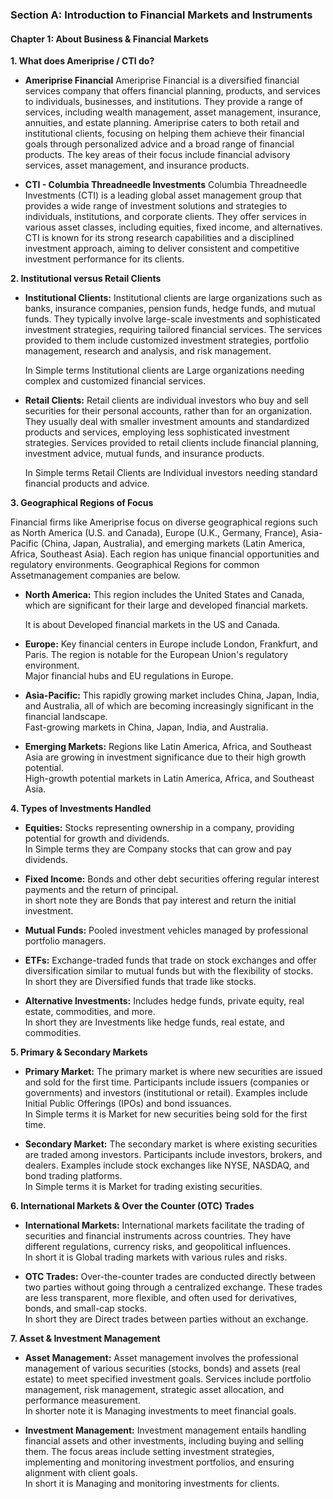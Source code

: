 
### Section A: Introduction to Financial Markets and Instruments

#### Chapter 1: About Business & Financial Markets

**1. What does Ameriprise / CTI do?**
  - **Ameriprise Financial**
    Ameriprise Financial is a diversified financial services company that offers financial planning, products, and services to individuals, 
    businesses, and institutions. They provide a range of services, including wealth management, asset management, insurance, annuities, 
    and estate planning. Ameriprise caters to both retail and institutional clients, focusing on helping them achieve 
    their financial goals through personalized advice and a broad range of financial products. 
    The key areas of their focus include financial advisory services, asset management, and insurance products.
    
  - **CTI - Columbia Threadneedle Investments**
    Columbia Threadneedle Investments (CTI) is a leading global asset management group 
    that provides a wide range of investment solutions and strategies to individuals, institutions, and corporate clients. 
    They offer services in various asset classes, including equities, fixed income, and alternatives. 
    CTI is known for its strong research capabilities and a disciplined investment approach, 
    aiming to deliver consistent and competitive investment performance for its clients.


**2. Institutional versus Retail Clients**

  - **Institutional Clients:**
    Institutional clients are large organizations such as banks, insurance companies, pension funds, hedge funds, and mutual funds.
    They typically involve large-scale investments and sophisticated investment strategies, requiring tailored financial services.
    The services provided to them include customized investment strategies, portfolio management, research and analysis, and risk management.

    In Simple terms Institutional clients are Large organizations needing complex and customized financial services.

  - **Retail Clients:**
    Retail clients are individual investors who buy and sell securities for their personal accounts, rather than for an organization.
    They usually deal with smaller investment amounts and standardized products and services, employing less sophisticated
    investment strategies. Services provided to retail clients include financial planning, investment advice, mutual funds, and insurance products.

    In Simple terms Retail Clients are Individual investors needing standard financial products and advice.

**3. Geographical Regions of Focus**
  
  Financial firms like Ameriprise focus on diverse geographical regions such as North America (U.S. and Canada), 
  Europe (U.K., Germany, France), Asia-Pacific (China, Japan, Australia), and emerging markets (Latin America, Africa, Southeast Asia). 
  Each region has unique financial opportunities and regulatory environments. Geographical Regions for common Assetmanagement companies are below.
  
  - **North America:**
    This region includes the United States and Canada, which are significant for their large and developed financial markets.

    It is about Developed financial markets in the US and Canada.

  - **Europe:**
    Key financial centers in Europe include London, Frankfurt, and Paris. The region is notable for the European Union's regulatory environment.  
    Major financial hubs and EU regulations in Europe.

  - **Asia-Pacific:**
    This rapidly growing market includes China, Japan, India, and Australia, all of which are becoming increasingly significant in the financial landscape.  
    Fast-growing markets in China, Japan, India, and Australia.

  - **Emerging Markets:**
    Regions like Latin America, Africa, and Southeast Asia are growing in investment significance due to their high growth potential.  
    High-growth potential markets in Latin America, Africa, and Southeast Asia.

**4. Types of Investments Handled**
  
  - **Equities:**
  Stocks representing ownership in a company, providing potential for growth and dividends.  
  In Simple terms they are Company stocks that can grow and pay dividends.

  - **Fixed Income:**
  Bonds and other debt securities offering regular interest payments and the return of principal.  
  in short note they are Bonds that pay interest and return the initial investment.

  - **Mutual Funds:**
  Pooled investment vehicles managed by professional portfolio managers.  

  - **ETFs:**
  Exchange-traded funds that trade on stock exchanges and offer diversification similar to mutual funds but with the flexibility of stocks.  
  In short they are Diversified funds that trade like stocks.

  - **Alternative Investments:**
  Includes hedge funds, private equity, real estate, commodities, and more.  
  In short they are Investments like hedge funds, real estate, and commodities.

**5. Primary & Secondary Markets**

  - **Primary Market:**
  The primary market is where new securities are issued and sold for the first time.
  Participants include issuers (companies or governments) and investors (institutional or retail).
  Examples include Initial Public Offerings (IPOs) and bond issuances.  
  In Simple terms it is Market for new securities being sold for the first time.

  - **Secondary Market:**
  The secondary market is where existing securities are traded among investors.
  Participants include investors, brokers, and dealers. Examples include stock exchanges like NYSE, NASDAQ, and bond trading platforms.  
  In Simple terms it is Market for trading existing securities.

**6. International Markets & Over the Counter (OTC) Trades**

  - **International Markets:**
  International markets facilitate the trading of securities and financial instruments across countries. They have different regulations, currency risks, and geopolitical influences.  
  In short it is Global trading markets with various rules and risks.

  - **OTC Trades:**
  Over-the-counter trades are conducted directly between two parties without going through a centralized exchange. These trades are less transparent, more flexible, and often used for derivatives, bonds, and small-cap stocks.  
  In short they are Direct trades between parties without an exchange.

**7. Asset & Investment Management**

  - **Asset Management:**
  Asset management involves the professional management of various securities (stocks, bonds) and assets (real estate) to meet specified investment goals. Services include portfolio management, risk management, strategic asset allocation, and performance measurement.  
  In shorter note it is Managing investments to meet financial goals.

  - **Investment Management:**
  Investment management entails handling financial assets and other investments, including buying and selling them. 
 The focus areas include setting investment strategies, implementing and monitoring investment portfolios, and ensuring alignment with client goals.  
  In short it is Managing and monitoring investments for clients.


